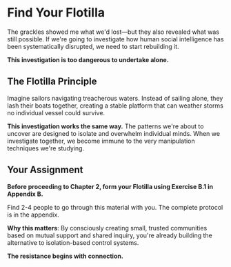 # Find Your Flotilla

The grackles showed me what we'd lost—but they also revealed what was still possible. If we're going to investigate how human social intelligence has been systematically disrupted, we need to start rebuilding it.

**This investigation is too dangerous to undertake alone.**

## The Flotilla Principle

Imagine sailors navigating treacherous waters. Instead of sailing alone, they lash their boats together, creating a stable platform that can weather storms no individual vessel could survive.

**This investigation works the same way.** The patterns we're about to uncover are designed to isolate and overwhelm individual minds. When we investigate together, we become immune to the very manipulation techniques we're studying.

## Your Assignment

**Before proceeding to Chapter 2, form your Flotilla using Exercise B.1 in Appendix B.**

Find 2-4 people to go through this material with you. The complete protocol is in the appendix.

**Why this matters**: By consciously creating small, trusted communities based on mutual support and shared inquiry, you're already building the alternative to isolation-based control systems.

**The resistance begins with connection.**
